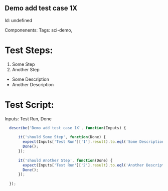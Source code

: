 Demo add test case 1X
-----------

Id: undefined

Componenents:
Tags: sci-demo, 

Test Steps:
=============
1. Some Step
2. Another Step
 * Some Description
 * Another Description


Test Script:
=============

Inputs: Test Run, Done

```javascript
  describe('Demo add test case 1X', function(Inputs) {
    
      it('should Some Step', function(Done) {
        expect(Inputs['Test Run']['1'].result).to.eql('Some Description');
        Done();
      });
    
      it('should Another Step', function(Done) {
        expect(Inputs['Test Run']['2'].result).to.eql('Another Description');
        Done();
      });
    
  });
```
